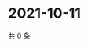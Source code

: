 # 2021-10-11

共 0 条

<!-- BEGIN WEIBO -->
<!-- 最后更新时间 Mon Oct 11 2021 10:02:36 GMT+0800 (China Standard Time) -->

<!-- END WEIBO -->
